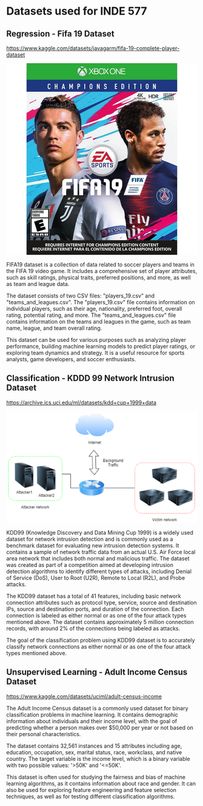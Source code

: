 # Datasets used for INDE 577

## Regression - Fifa 19 Dataset 

https://www.kaggle.com/datasets/javagarm/fifa-19-complete-player-dataset

![Alt Text](/images/fifa.webp)

FIFA19 dataset is a collection of data related to soccer players and teams in the FIFA 19 video game. It includes a comprehensive set of player attributes, such as skill ratings, physical traits, preferred positions, and more, as well as team and league data.

The dataset consists of two CSV files: "players_19.csv" and "teams_and_leagues.csv". The "players_19.csv" file contains information on individual players, such as their age, nationality, preferred foot, overall rating, potential rating, and more. The "teams_and_leagues.csv" file contains information on the teams and leagues in the game, such as team name, league, and team overall rating.

This dataset can be used for various purposes such as analyzing player performance, building machine learning models to predict player ratings, or exploring team dynamics and strategy. It is a useful resource for sports analysts, game developers, and soccer enthusiasts. </br>

## Classification - KDDD 99 Network Intrusion Dataset

https://archive.ics.uci.edu/ml/datasets/kdd+cup+1999+data

![Alt Text](/images/nid.webp)

KDD99 (Knowledge Discovery and Data Mining Cup 1999) is a widely used dataset for network intrusion detection and is commonly used as a benchmark dataset for evaluating new intrusion detection systems. It contains a sample of network traffic data from an actual U.S. Air Force local area network that includes both normal and malicious traffic. The dataset was created as part of a competition aimed at developing intrusion detection algorithms to identify different types of attacks, including Denial of Service (DoS), User to Root (U2R), Remote to Local (R2L), and Probe attacks.

The KDD99 dataset has a total of 41 features, including basic network connection attributes such as protocol type, service, source and destination IPs, source and destination ports, and duration of the connection. Each connection is labeled as either normal or as one of the four attack types mentioned above. The dataset contains approximately 5 million connection records, with around 2% of the connections being labeled as attacks.

The goal of the classification problem using KDD99 dataset is to accurately classify network connections as either normal or as one of the four attack types mentioned above.

## Unsupervised Learning - Adult Income Census Dataset

https://www.kaggle.com/datasets/uciml/adult-census-income


The Adult Income Census dataset is a commonly used dataset for binary classification problems in machine learning. It contains demographic information about individuals and their income level, with the goal of predicting whether a person makes over $50,000 per year or not based on their personal characteristics.

The dataset contains 32,561 instances and 15 attributes including age, education, occupation, sex, marital status, race, workclass, and native country. The target variable is the income level, which is a binary variable with two possible values: '>50K' and '<=50K'.

This dataset is often used for studying the fairness and bias of machine learning algorithms, as it contains information about race and gender. It can also be used for exploring feature engineering and feature selection techniques, as well as for testing different classification algorithms.
